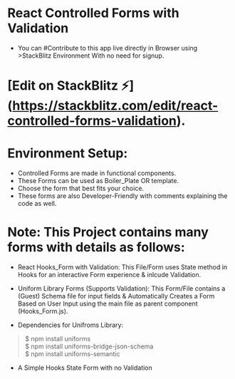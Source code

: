 # React Controlled Forms with Validation

* You can   #Contribute  to this app live directly in Browser using >StackBlitz Environment With no need for signup.
# [Edit on StackBlitz ⚡️] (https://stackblitz.com/edit/react-controlled-forms-validation).

# Environment Setup:
* Controlled Forms are made in functional components.
* These Forms can be used as Boiler_Plate OR template.
* Choose the form that best fits your choice.
* These forms are also Developer-Friendly with comments explaining the code as well.



# Note: This Project contains many forms with details as follows:
* React Hooks_Form with Validation:
      This File/Form uses State method in Hooks for an interactive Form experience & inlcude Validation.
     
* Uniform Library Forms (Supports Validation):
      This Form/File contains a (Guest) Schema file for input fields & Automatically Creates a Form Based on User Input using the main file as parent component (Hooks_Form.js).   
* Dependencies for Unifroms Library:
> $ npm install uniforms   
> $ npm install uniforms-bridge-json-schema  
> $ npm install uniforms-semantic   

* A Simple Hooks State Form with no Validation


